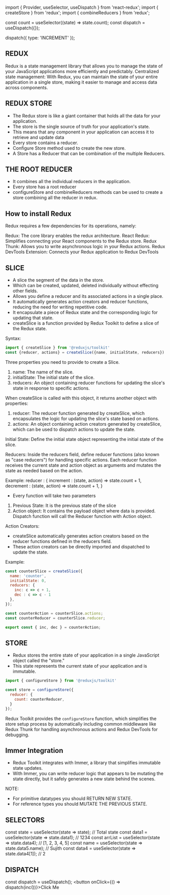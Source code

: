  import { Provider, useSelector, useDispatch  } from 'react-redux';
 import { createStore } from 'redux';
 import { combineReducers } from 'redux';
 
 
<Provider store={store}>
    <App />
</Provider>



const count = useSelector((state) => state.count);
const dispatch = useDispatch({});

dispatch({ type: 'INCREMENT' });


REDUX
-----

Redux is a state management library that allows you to manage the state of your JavaScript applications more efficiently and predictably.
Centralized state management: With Redux, you can maintain the state of your entire application in a single store, making it easier to manage and access data across components.

REDUX STORE
-----------

- The Redux store is like a giant container that holds all the data for your application.
- The store is the single source of truth for your application's state.
- This means that any component in your application can access it to retrieve and update data
- Every store contains a reducer.
- Configure Store method used to create the new store.
- A Store has a Reducer that can be combination of the multiple Reducers.

THE ROOT REDUCER
----------------

- It combines all the individual reducers in the application.
- Every store has a root reducer
- configureStore and combineReducers methods can be used to create a store combining all the reducer in redux.


How to install Redux
--------------------
Redux requires a few dependencies for its operations, namely:

Redux: The core library enables the redux architecture.
React Redux: Simplifies connecting your React components to the Redux store.
Redux Thunk: Allows you to write asynchronous logic in your Redux actions.
Redux DevTools Extension: Connects your Redux application to Redux DevTools

SLICE
-----

- A slice the segment of the data in the store.
- Which can be created, updated, deleted individually without effecting other fields.
- Allows you define a reducer and its associated actions in a single place.
- It automatically generates action creators and reducer functions, reducing the need for writing repetitive code.
- It encapsulate a piece of Redux state and the corresponding logic for updating that state.
- createSlice is a function provided by Redux Toolkit to define a slice of the Redux state.


Syntax:
```js
import { createSlice } from '@reduxjs/toolkit'
const {reducer, actions} = createSlice({name, initialState, reducers})
```

Three properties you need to provide to create a Slice.

1. name: The name of the slice.
2. initialState: The initial state of the slice.
3. reducers: An object containing reducer functions for updating the slice's state in response to specific actions.


When createSlice is called with this object, it returns another object with properties:

1. reducer: The reducer function generated by createSlice, which encapsulates the logic for updating the slice's state based on actions.
2. actions: An object containing action creators generated by createSlice, which can be used to dispatch actions to update the state.


Initial State:
Define the initial state object representing the initial state of the slice.

Reducers:
Inside the reducers field, define reducer functions (also known as "case reducers") for handling specific actions.
Each reducer function receives the current state and action object as arguments and mutates the state as needed based on the action.

Example:
reducer : {
	increment : (state, action) => state.count + 1,
	decrement : (state, action) => state.count + 1,
}

- Every function will take two parameters
1. Previous State: It is the previous state of the slice
2. Action object: It contains the payload object where data is provided. Dispatch function will call the Reducer function with Action object.


Action Creators:
- createSlice automatically generates action creators based on the reducer functions defined in the reducers field.
- These action creators can be directly imported and dispatched to update the state.

Example:
```js
const counterSlice = createSlice({
  name: 'counter',
  initialState: 0,
  reducers: {
    inc: c => c + 1,
    dec : c => c - 1
  },
});

const counterAction = counterSlice.actions;
const counterReducer = counterSlice.reducer;

export const { inc, dec } = counterAction;
```



STORE
-----

- Redux stores the entire state of your application in a single JavaScript object called the "store."
- This state represents the current state of your application and is immutable.

```js
import { configureStore } from '@reduxjs/toolkit'

const store = configureStore({
  reducer: {
    count: counterReducer,
  }
});
```

Redux Toolkit provides the `configureStore` function, which simplifies the store setup process by automatically including common middleware like Redux Thunk for handling asynchronous actions and Redux DevTools for debugging.


Immer Integration
-----------------
- Redux Toolkit integrates with Immer, a library that simplifies immutable state updates.
- With Immer, you can write reducer logic that appears to be mutating the state directly, but it safely generates a new state behind the scenes.

NOTE:
- For primitive datatypes you should RETURN NEW STATE.
- For reference types you should MUTATE THE PREVIOUS STATE.


SELECTORS
---------

const state = useSelector(state => state); // Total state
const data1 = useSelector(state => state.data1); // 1234
const arrList = useSelector(state => state.data4); // [1, 2, 3, 4, 5]
const name = useSelector(state => state.data5.name); // Sujith
const data4 = useSelector(state => state.data4[1]); // 2


DISPATCH
--------

const dispatch = useDispatch();
<button onClick={() => dispatch(inc())}>Click Me</button>











